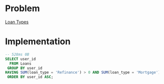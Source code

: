 # Problem

[Loan Types](https://leetcode.com/problems/loan-types/)

# Implementation

```sql
-- 528ms 0B
SELECT user_id
  FROM Loans
 GROUP BY user_id
HAVING SUM(loan_type = 'Refinance') > 0 AND SUM(loan_type = 'Mortgage') > 0
 ORDER BY user_id ASC; 
```
